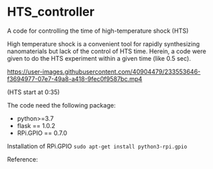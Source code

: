 # HTS_controller
A code for controlling the time of high-temperature shock (HTS)

High temperature shock is a convenient tool for rapidly synthesizing nanomaterials but lack of the control of HTS time.
Herein, a code were given to do the HTS experiment within a given time (like 0.5 sec).



https://user-images.githubusercontent.com/40904479/233553646-f3694977-07e7-49a8-a418-9fec0f9587bc.mp4



(HTS start at 0:35)


The code need the following package:
- python>=3.7
- flask == 1.0.2
- RPi.GPIO == 0.7.0

Installation of RPi.GPIO
`sudo apt-get install python3-rpi.gpio`

Reference: 
